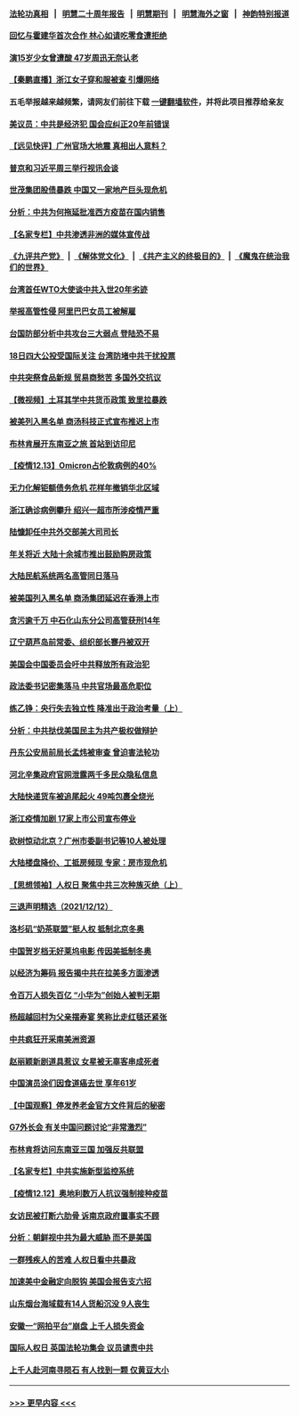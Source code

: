 #### [法轮功真相](https://github.com/gfw-breaker/truth/blob/master/README.md?t=0) &nbsp;&nbsp;|&nbsp;&nbsp; [明慧二十周年报告](https://github.com/gfw-breaker/mh-reports/blob/master/README.md?t=0) &nbsp;&nbsp;|&nbsp;&nbsp;[明慧期刊](https://github.com/gfw-breaker/mh-qikan) &nbsp;&nbsp;|&nbsp;&nbsp; [明慧海外之窗](https://github.com/gfw-breaker/mh-news/blob/master/README.md?t=0) &nbsp;&nbsp;|&nbsp;&nbsp; [神韵特别报道](https://github.com/gfw-breaker/mh-news/blob/master/shenyun.md?t=0)
#### [回忆与霍建华首次合作 林心如请吃零食遭拒绝](../pages/nsc413/n13435419.md?t=12141150) 
#### [演15岁少女曾遭酸 47岁周迅无奈认老](../pages/nsc413/n13435180.md?t=12141150) 
#### [【秦鹏直播】浙江女子穿和服被查 引爆网络](../pages/nsc413/n13435409.md?t=12141150) 
#### 五毛举报越来越频繁，请网友们前往下载 [一键翻墙软件](https://github.com/gfw-breaker/ssr-accounts)，并将此项目推荐给亲友
#### [美议员：中共是经济犯 国会应纠正20年前错误](../pages/nsc413/n13435358.md?t=12141150) 
#### [【远见快评】广州官场大地震 真相出人意料？](../pages/nsc413/n13435324.md?t=12141150) 
#### [普京和习近平周三举行视讯会谈](../pages/nsc413/n13435313.md?t=12141150) 
#### [世茂集团股债暴跌 中国又一家地产巨头现危机](../pages/nsc413/n13435125.md?t=12141150) 
#### [分析：中共为何拖延批准西方疫苗在国内销售](../pages/nsc413/n13435058.md?t=12141150) 
#### [【名家专栏】中共渗透非洲的媒体宣传战](../pages/nsc413/n13434593.md?t=12141150) 
#### [《九评共产党》](https://github.com/begood0513/9ping.md/blob/master/README.md) &nbsp;|&nbsp; [《解体党文化》](../../../../jtdwh.md/blob/master/README.md)  &nbsp;|&nbsp; [《共产主义的终极目的》](../../../../gczydzjmd.md/blob/master/README.md) &nbsp;|&nbsp; [《魔鬼在统治我们的世界》](../../../../mgztzwmdsj.md/blob/master/README.md) 
#### [台湾首任WTO大使谈中共入世20年劣迹](../pages/nsc413/n13433019.md?t=12141150) 
#### [举报高管性侵 阿里巴巴女员工被解雇](../pages/nsc413/n13434901.md?t=12141150) 
#### [台国防部分析中共攻台三大弱点 登陆恐不易](../pages/nsc413/n13435013.md?t=12141150) 
#### [18日四大公投受国际关注 台湾防堵中共干扰投票](../pages/nsc413/n13433580.md?t=12141150) 
#### [中共突祭食品新规 贸易商愁苦 多国外交抗议](../pages/nsc413/n13434960.md?t=12141150) 
#### [【微视频】土耳其学中共货币政策 致里拉暴跌](../pages/nsc413/n13434631.md?t=12141150) 
#### [被美列入黑名单 商汤科技正式宣布推迟上市](../pages/nsc413/n13434699.md?t=12141150) 
#### [布林肯展开东南亚之旅 首站到访印尼](../pages/nsc413/n13434758.md?t=12141150) 
#### [【疫情12.13】Omicron占伦敦病例的40%](../pages/nsc413/n13434249.md?t=12141150) 
#### [无力化解钜额债务危机 花样年撤销华北区域](../pages/nsc413/n13431884.md?t=12141150) 
#### [浙江确诊病例攀升 绍兴一超市所涉疫情严重](../pages/nsc413/n13434205.md?t=12141150) 
#### [陆慷卸任中共外交部美大司司长](../pages/nsc413/n13434224.md?t=12141150) 
#### [年关将近 大陆十余城市推出鼓励购房政策](../pages/nsc413/n13434116.md?t=12141150) 
#### [大陆民航系统两名高管同日落马](../pages/nsc413/n13434183.md?t=12141150) 
#### [被美国列入黑名单 商汤集团延迟在香港上市](../pages/nsc413/n13433544.md?t=12141150) 
#### [贪污逾千万 中石化山东分公司高管获刑14年](../pages/nsc413/n13434085.md?t=12141150) 
#### [辽宁葫芦岛前常委、组织部长蹇丹被双开](../pages/nsc413/n13433993.md?t=12141150) 
#### [美国会中国委员会吁中共释放所有政治犯](../pages/nsc413/n13433220.md?t=12141150) 
#### [政法委书记密集落马 中共官场最高危职位](../pages/nsc413/n13433901.md?t=12141150) 
#### [练乙铮：央行失去独立性 降准出于政治考量（上）](../pages/nsc413/n13433402.md?t=12141150) 
#### [分析：中共挞伐美国民主为共产极权做辩护](../pages/nsc413/n13433258.md?t=12141150) 
#### [丹东公安局前局长孟炜被审查 曾迫害法轮功](../pages/nsc413/n13433885.md?t=12141150) 
#### [河北辛集政府官网泄露两千多民众隐私信息](../pages/nsc413/n13433399.md?t=12141150) 
#### [大陆快递货车被追尾起火 49吨包裹全烧光](../pages/nsc413/n13433837.md?t=12141150) 
#### [浙江疫情加剧 17家上市公司宣布停业](../pages/nsc413/n13433270.md?t=12141150) 
#### [砍树惊动北京？广州市委副书记等10人被处理](../pages/nsc413/n13433494.md?t=12141150) 
#### [大陆楼盘降价、工抵房频现 专家：房市现危机](../pages/nsc413/n13433371.md?t=12141150) 
#### [【思想领袖】人权日 聚焦中共三次种族灭绝（上）](../pages/nsc413/n13431340.md?t=12141150) 
#### [三退声明精选（2021/12/12）](../pages/nsc413/n13433468.md?t=12141150) 
#### [洛杉矶“奶茶联盟”挺人权 抵制北京冬奥](../pages/nsc413/n13433395.md?t=12141150) 
#### [中国贺岁档无好莱坞电影 传因美抵制冬奥](../pages/nsc413/n13433356.md?t=12141150) 
#### [以经济为筹码 报告揭中共在拉美多方面渗透](../pages/nsc413/n13413302.md?t=12141150) 
#### [令百万人损失百亿 “小华为”创始人被判无期](../pages/nsc413/n13433260.md?t=12141150) 
#### [杨超越回村为父亲摆寿宴 笑称比走红毯还紧张](../pages/nsc413/n13433093.md?t=12141150) 
#### [中共疯狂开采南美洲资源](../pages/nsc413/n13432965.md?t=12141150) 
#### [赵丽颖新剧道具惹议 女星被无辜客串成死者](../pages/nsc413/n13432891.md?t=12141150) 
#### [中国演员涂们因食道癌去世 享年61岁](../pages/nsc413/n13432753.md?t=12141150) 
#### [【中国观察】停发养老金官方文件背后的秘密](../pages/nsc413/n13430566.md?t=12141150) 
#### [G7外长会 有关中国问题讨论“非常激烈”](../pages/nsc413/n13432590.md?t=12141150) 
#### [布林肯将访问东南亚三国 加强反共联盟](../pages/nsc413/n13432697.md?t=12141150) 
#### [【名家专栏】中共实施新型监控系统](../pages/nsc413/n13432545.md?t=12141150) 
#### [【疫情12.12】奥地利数万人抗议强制接种疫苗](../pages/nsc413/n13432397.md?t=12141150) 
#### [女访民被打断六肋骨 诉南京政府置事实不顾](../pages/nsc413/n13432593.md?t=12141150) 
#### [分析：朝鲜视中共为最大威胁 而不是美国](../pages/nsc413/n13432412.md?t=12141150) 
#### [一群残疾人的苦难 人权日看中共暴政](../pages/nsc413/n13431199.md?t=12141150) 
#### [加速美中金融定向脱钩 美国会报告支六招](../pages/nsc413/n13425948.md?t=12141150) 
#### [山东烟台海域载有14人货船沉没 9人丧生](../pages/nsc413/n13432386.md?t=12141150) 
#### [安徽一“网拍平台”崩盘 上千人损失资金](../pages/nsc413/n13432104.md?t=12141150) 
#### [国际人权日 英国法轮功集会 议员谴责中共](../pages/nsc413/n13431763.md?t=12141150) 
#### [上千人赴河南寻陨石 有人找到一颗 仅黄豆大小](../pages/nsc413/n13431986.md?t=12141150) 

----
#### [ >>> 更早内容 <<< ](../indexes/nsc413-earlier.md)
